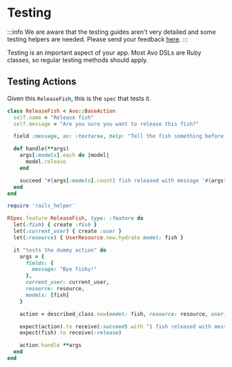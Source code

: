 # Testing

:::info
We are aware that the testing guides aren't very detailed and some testing helpers are needed. Please send your feedback [here](https://github.com/avo-hq/avo/discussions/1168).
:::

Testing is an important aspect of your app. Most Avo DSLs are Ruby classes, so regular testing methods should apply.

## Testing Actions

Given this `ReleaseFish`, this is the `spec` that tests it.

```ruby
class ReleaseFish < Avo::BaseAction
  self.name = "Release fish"
  self.message = "Are you sure you want to release this fish?"

  field :message, as: :textarea, help: "Tell the fish something before releasing."

  def handle(**args)
    args[:models].each do |model|
      model.release
    end

    succeed "#{args[:models].count} fish released with message '#{args[:fields][:message]}'."
  end
end

```

```ruby
require 'rails_helper'

RSpec.feature ReleaseFish, type: :feature do
  let(:fish) { create :fish }
  let(:current_user) { create :user }
  let(:resource) { UserResource.new.hydrate model: fish }

  it "tests the dummy action" do
    args = {
      fields: {
        message: "Bye fishy!"
      },
      current_user: current_user,
      resource: resource,
      models: [fish]
    }

    action = described_class.new(model: fish, resource: resource, user: current_user, view: :edit)

    expect(action).to receive(:succeed).with "1 fish released with message 'Bye fishy!'."
    expect(fish).to receive(:release)

    action.handle **args
  end
end
```
